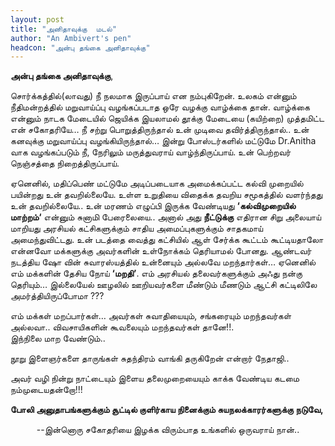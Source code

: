 ```yaml
---
layout: post
title: "அனிதாவுக்கு  மடல்"
author: "An Ambivert's pen"
headcon: "அன்பு தங்கை அனிதாவுக்கு"
---
```


**அன்பு தங்கை அனிதாவுக்கு**,<br>

சொர்க்கத்தில்(லாவது) நீ நலமாக இருப்பாய் என நம்புகிறேன். உலகம் என்னும் நீதிமன்றத்தில் மறுவாய்ப்பு வழங்கப்படாத ஒரே வழக்கு வாழ்க்கை தான். வாழ்க்கை என்னும் நாடக மேடையில்  ஜெயிக்க இயலாமல் தூக்கு மேடையை (கயிற்றை) முத்தமிட்ட என் சகோதரியே… நீ சற்று பொறுத்திருந்தால் உன் முடிவை தவிர்த்திருந்தால்.. உன் கனவுக்கு  மறுவாய்ப்பு  வழங்கியிருந்தால்… இன்று போஸ்டர்களில் மட்டுமே Dr.Anitha வாக  வழங்கப்படும் நீ, நேரிலும் மருத்துவராய் வாழ்ந்திருப்பாய். உன் பெற்றவர் நெஞ்சத்தை நிறைத்திருப்பாய்.<br>

ஏனெனில், மதிப்பெண்  மட்டுமே அடிப்படையாக  அமைக்கப்பட்ட கல்வி முறையில் பயின்றது உன்  தவறில்லையே. உள்ள உறுதியை விதைக்க தவறிய சமூகத்தில் வளர்ந்தது உன் தவறில்லையே.. உன் மரணம் எழுப்பி இருக்க வேண்டியது **‘கல்விமுறையில் மாற்றம்‘** என்னும் சுனாமி பேரைலையை.. அனால் அது **நீட்டுக்கு** எதிரான சிறு அலையாய் மாறியது  அரசியல் கட்சிகளுக்கும் சாதிய அமைப்புகளுக்கும் சாதகமாய் அமைந்துவிட்டது. உன்  படத்தை வைத்து கட்சியில் ஆள்  சேர்க்க  கூட்டம் கூட்டியதாலோ என்னவோ மக்களுக்கு அவர்களின் உள்நோக்கம் தெரியாமல்  போனது. ஆண்டவர் நடத்திய ஷோ வின் சுவாரஸ்யத்தில்  உன்னையும் அல்லவே மறந்தார்கள்… ஏனெனில் எம் மக்களின் தேசிய  நோய் **‘மறதி’**. எம் அரசியல் தலைவர்களுக்கும் அஃது நன்கு தெரியும்… இல்லையேல் ஊழலில் ஊறியவர்களை மீண்டும் மீணடும் ஆட்சி  கட்டிலிலே அமர்த்தியிருப்போமா ???<br>

எம் மக்கள் மறப்பார்கள்… அவர்கள் சுவாதியையும், சங்கரையும் மறந்தவர்கள் அல்லவா.. விவசாயிகளின் கூவலையும் மறந்தவர்கள் தானே!!.<br>
இந்நிலை மாற வேண்டும்..<br>

நூறு இளைஞர்களை தாருங்கள் சுதந்திரம் வாங்கி தருகிறேன் என்றார் நேதாஜி..<br>

அவர் வழி நின்று நாட்டையும் இளைய தலைமுறையையும் காக்க வேண்டிய கடமை நம்முடையதன்றோ!!!<br>

**போலி அனுதாபங்களுக்கும்  சூட்டில் குளிர்காய நினைக்கும் சுயநலக்காரர்களுக்கு நடுவே,**<br>
<center>--இன்னொரு சகோதரியை இழக்க விரும்பாத உங்களில் ஒருவராய் நான்..</center>
